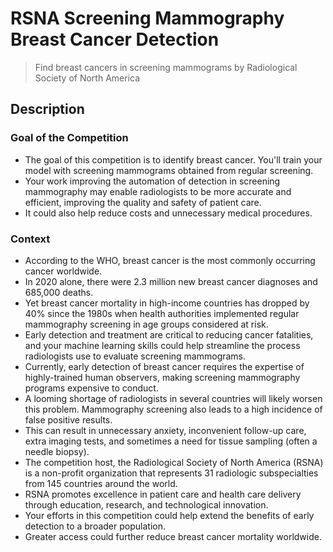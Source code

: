 # RSNA Screening Mammography Breast Cancer Detection

> Find breast cancers in screening mammograms by Radiological Society of North America

## Description

### Goal of the Competition

- The goal of this competition is to identify breast cancer. You'll train your model with screening mammograms obtained from regular screening.
- Your work improving the automation of detection in screening mammography may enable radiologists to be more accurate and efficient, improving the quality and safety of patient care.
- It could also help reduce costs and unnecessary medical procedures.

### Context

- According to the WHO, breast cancer is the most commonly occurring cancer worldwide.
- In 2020 alone, there were 2.3 million new breast cancer diagnoses and 685,000 deaths.
- Yet breast cancer mortality in high-income countries has dropped by 40% since the 1980s when health authorities implemented regular mammography screening in age groups considered at risk.
- Early detection and treatment are critical to reducing cancer fatalities, and your machine learning skills could help streamline the process radiologists use to evaluate screening mammograms.
- Currently, early detection of breast cancer requires the expertise of highly-trained human observers, making screening mammography programs expensive to conduct.
- A looming shortage of radiologists in several countries will likely worsen this problem. Mammography screening also leads to a high incidence of false positive results.
- This can result in unnecessary anxiety, inconvenient follow-up care, extra imaging tests, and sometimes a need for tissue sampling (often a needle biopsy).
- The competition host, the Radiological Society of North America (RSNA) is a non-profit organization that represents 31 radiologic subspecialties from 145 countries around the world.
- RSNA promotes excellence in patient care and health care delivery through education, research, and technological innovation.
- Your efforts in this competition could help extend the benefits of early detection to a broader population.
- Greater access could further reduce breast cancer mortality worldwide.























